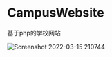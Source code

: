 # CampusWebsite
基于php的学校网站

![Screenshot 2022-03-15 210744](https://user-images.githubusercontent.com/23302682/158384434-8a42681a-4b78-4901-821c-fb09f1cede3c.jpg)

